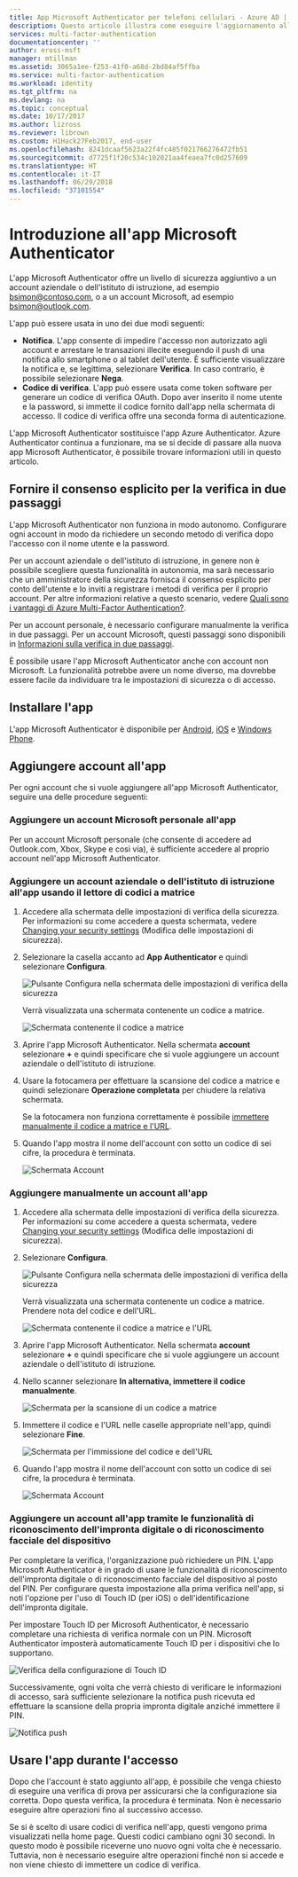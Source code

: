 ```yaml
---
title: App Microsoft Authenticator per telefoni cellulari - Azure AD | Microsoft Docs
description: Questo articolo illustra come eseguire l'aggiornamento alla versione più recente di Azure Authenticator.
services: multi-factor-authentication
documentationcenter: ''
author: eross-msft
manager: mtillman
ms.assetid: 3065a1ee-f253-41f0-a68d-2bd84af5ffba
ms.service: multi-factor-authentication
ms.workload: identity
ms.tgt_pltfrm: na
ms.devlang: na
ms.topic: conceptual
ms.date: 10/17/2017
ms.author: lizross
ms.reviewer: librown
ms.custom: H1Hack27Feb2017, end-user
ms.openlocfilehash: 8241dcaaf5623a22f4fc485f021766276472fb51
ms.sourcegitcommit: d7725f1f20c534c102021aa4feaea7fc0d257609
ms.translationtype: HT
ms.contentlocale: it-IT
ms.lasthandoff: 06/29/2018
ms.locfileid: "37101554"
---
```

# <a name="get-started-with-the-microsoft-authenticator-app"></a>Introduzione all'app Microsoft Authenticator
L'app Microsoft Authenticator offre un livello di sicurezza aggiuntivo a un account aziendale o dell'istituto di istruzione, ad esempio bsimon@contoso.com, o a un account Microsoft, ad esempio bsimon@outlook.com.

L'app può essere usata in uno dei due modi seguenti:

* **Notifica**. L'app consente di impedire l'accesso non autorizzato agli account e arrestare le transazioni illecite eseguendo il push di una notifica allo smartphone o al tablet dell'utente. È sufficiente visualizzare la notifica e, se legittima, selezionare **Verifica**. In caso contrario, è possibile selezionare **Nega**.
* **Codice di verifica**. L'app può essere usata come token software per generare un codice di verifica OAuth. Dopo aver inserito il nome utente e la password, si immette il codice fornito dall'app nella schermata di accesso. Il codice di verifica offre una seconda forma di autenticazione.

L'app Microsoft Authenticator sostituisce l'app Azure Authenticator. Azure Authenticator continua a funzionare, ma se si decide di passare alla nuova app Microsoft Authenticator, è possibile trovare informazioni utili in questo articolo.  

## <a name="opt-in-for-two-step-verification"></a>Fornire il consenso esplicito per la verifica in due passaggi

L'app Microsoft Authenticator non funziona in modo autonomo. Configurare ogni account in modo da richiedere un secondo metodo di verifica dopo l'accesso con il nome utente e la password.

Per un account aziendale o dell'istituto di istruzione, in genere non è possibile scegliere questa funzionalità in autonomia, ma sarà necessario che un amministratore della sicurezza fornisca il consenso esplicito per conto dell'utente e lo inviti a registrare i metodi di verifica per il proprio account. Per altre informazioni relative a questo scenario, vedere [Quali sono i vantaggi di Azure Multi-Factor Authentication?](multi-factor-authentication-end-user.md).

Per un account personale, è necessario configurare manualmente la verifica in due passaggi. Per un account Microsoft, questi passaggi sono disponibili in [Informazioni sulla verifica in due passaggi](https://support.microsoft.com/help/12408/microsoft-account-about-two-step-verification).

È possibile usare l'app Microsoft Authenticator anche con account non Microsoft. La funzionalità potrebbe avere un nome diverso, ma dovrebbe essere facile da individuare tra le impostazioni di sicurezza o di accesso.

## <a name="install-the-app"></a>Installare l'app
L'app Microsoft Authenticator è disponibile per [Android](https://go.microsoft.com/fwlink/?linkid=866594), [iOS](https://go.microsoft.com/fwlink/?linkid=866594) e [Windows Phone](http://go.microsoft.com/fwlink/?Linkid=825071).

## <a name="add-accounts-to-the-app"></a>Aggiungere account all'app
Per ogni account che si vuole aggiungere all'app Microsoft Authenticator, seguire una delle procedure seguenti:

### <a name="add-a-personal-microsoft-account-to-the-app"></a>Aggiungere un account Microsoft personale all'app

Per un account Microsoft personale (che consente di accedere ad Outlook.com, Xbox, Skype e così via), è sufficiente accedere al proprio account nell'app Microsoft Authenticator.

### <a name="add-a-work-or-school-account-to-the-app-using-the-qr-code-scanner"></a>Aggiungere un account aziendale o dell'istituto di istruzione all'app usando il lettore di codici a matrice
1. Accedere alla schermata delle impostazioni di verifica della sicurezza.  Per informazioni su come accedere a questa schermata, vedere [Changing your security settings](multi-factor-authentication-end-user-manage-settings.md#where-to-find-the-settings-page) (Modifica delle impostazioni di sicurezza).
2. Selezionare la casella accanto ad **App Authenticator** e quindi selezionare **Configura**.

    ![Pulsante Configura nella schermata delle impostazioni di verifica della sicurezza](./media/microsoft-authenticator-app-how-to/azureauthe.png)

    Verrà visualizzata una schermata contenente un codice a matrice.

    ![Schermata contenente il codice a matrice](./media/microsoft-authenticator-app-how-to/barcode2.png)
3. Aprire l'app Microsoft Authenticator. Nella schermata **account** selezionare **+** e quindi specificare che si vuole aggiungere un account aziendale o dell'istituto di istruzione.
4. Usare la fotocamera per effettuare la scansione del codice a matrice e quindi selezionare **Operazione completata** per chiudere la relativa schermata.

    Se la fotocamera non funziona correttamente è possibile [immettere manualmente il codice a matrice e l'URL](#add-an-account-to-the-app-manually).

5. Quando l'app mostra il nome dell'account con sotto un codice di sei cifre, la procedura è terminata.

    ![Schermata Account](./media/microsoft-authenticator-app-how-to/accounts.png)

### <a name="add-an-account-to-the-app-manually"></a>Aggiungere manualmente un account all'app
1. Accedere alla schermata delle impostazioni di verifica della sicurezza.  Per informazioni su come accedere a questa schermata, vedere [Changing your security settings](multi-factor-authentication-end-user-manage-settings.md) (Modifica delle impostazioni di sicurezza).
2. Selezionare **Configura**.

    ![Pulsante Configura nella schermata delle impostazioni di verifica della sicurezza](./media/microsoft-authenticator-app-how-to/azureauthe.png)

    Verrà visualizzata una schermata contenente un codice a matrice.  Prendere nota del codice e dell'URL.

    ![Schermata contenente il codice a matrice e l'URL](./media/microsoft-authenticator-app-how-to/barcode2.png)
3. Aprire l'app Microsoft Authenticator. Nella schermata **account** selezionare **+** e quindi specificare che si vuole aggiungere un account aziendale o dell'istituto di istruzione.

4. Nello scanner selezionare **In alternativa, immettere il codice manualmente**.

    ![Schermata per la scansione di un codice a matrice](./media/microsoft-authenticator-app-how-to/scan2.png)
5. Immettere il codice e l'URL nelle caselle appropriate nell'app, quindi selezionare **Fine**.

    ![Schermata per l'immissione del codice e dell'URL](./media/microsoft-authenticator-app-how-to/manual.png)

6. Quando l'app mostra il nome dell'account con sotto un codice di sei cifre, la procedura è terminata.

    ![Schermata Account](./media/microsoft-authenticator-app-how-to/accounts.png)

### <a name="add-an-account-to-the-app-using-your-devices-fingerprint-or-facial-recognition-capabilities"></a>Aggiungere un account all'app tramite le funzionalità di riconoscimento dell'impronta digitale o di riconoscimento facciale del dispositivo
Per completare la verifica, l'organizzazione può richiedere un PIN. L'app Microsoft Authenticator è in grado di usare le funzionalità di riconoscimento dell'impronta digitale o di riconoscimento facciale del dispositivo al posto del PIN. Per configurare questa impostazione alla prima verifica nell'app, si noti l'opzione per l'uso di Touch ID (per iOS) o dell'identificazione dell'impronta digitale. 

Per impostare Touch ID per Microsoft Authenticator, è necessario completare una richiesta di verifica normale con un PIN. Microsoft Authenticator imposterà automaticamente Touch ID per i dispositivi che lo supportano. 

![Verifica della configurazione di Touch ID](./media/microsoft-authenticator-app-how-to/touchid1.png)

Successivamente, ogni volta che verrà chiesto di verificare le informazioni di accesso, sarà sufficiente selezionare la notifica push ricevuta ed effettuare la scansione della propria impronta digitale anziché immettere il PIN.

![Notifica push](./media/microsoft-authenticator-app-how-to/touchid2.png)

## <a name="use-the-app-when-you-sign-in"></a>Usare l'app durante l'accesso

Dopo che l'account è stato aggiunto all'app, è possibile che venga chiesto di eseguire una verifica di prova per assicurarsi che la configurazione sia corretta. Dopo questa verifica, la procedura è terminata. Non è necessario eseguire altre operazioni fino al successivo accesso.

Se si è scelto di usare codici di verifica nell'app, questi vengono prima visualizzati nella home page. Questi codici cambiano ogni 30 secondi. In questo modo è possibile riceverne uno nuovo ogni volta che è necessario. Tuttavia, non è necessario eseguire altre operazioni finché non si accede e non viene chiesto di immettere un codice di verifica.  
